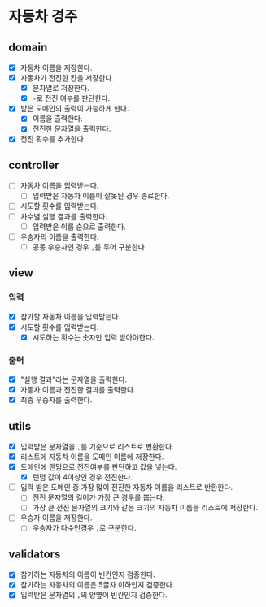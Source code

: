 # 자동차 경주

## domain

- [x] 자동차 이름을 저장한다.
- [x] 자동차가 전진한 칸을 저장한다.
    - [x] 문자열로 저장한다.
    - [x] `-`로 전진 여부를 판단한다.
- [x] 받은 도메인의 출력이 가능하게 한다.
    - [x] 이름을 출력한다.
    - [x] 전진한 문자열을 출력한다.
- [x] 전진 횟수를 추가한다.

## controller

- [ ] 자동차 이름을 입력받는다.
    - [ ] 입력받은 자동차 이름이 잘못된 경우 종료한다.
- [ ] 시도할 횟수를 입력받는다.
- [ ] 차수별 실행 결과를 출력한다.
    - [ ] 입력받은 이름 순으로 출력한다.
- [ ] 우승자의 이름을 출력한다.
    - [ ] 공동 우승자인 경우 `,`를 두어 구분한다.

## view

### 입력

- [x] 참가할 자동차 이름을 입력받는다.
- [x] 시도할 횟수를 입력받는다.
    - [x] 시도하는 횟수는 숫자만 입력 받아야한다.

### 출력

- [x] "실행 결과"라는 문자열을 출력한다.
- [x] 자동차 이름과 전진한 결과를 출력한다.
- [x] 최종 우승자를 출력한다.

## utils

- [x] 입력받은 문자열을 `,`를 기준으로 리스트로 변환한다.
- [x] 리스트에 자동차 이름을 도메인 이름에 저장한다.
- [x] 도메인에 랜덤으로 전진여부를 판단하고 값을 넣는다.
    - [x] 랜덤 값이 4이상인 경우 전진한다.
- [ ] 입력 받은 도메인 중 가장 많이 전진한 자동차 이름을 리스트로 반환한다.
    - [ ] 전진 문자열의 길이가 가장 큰 경우를 뽑는다.
    - [ ] 가장 큰 전진 문자열의 크기와 같은 크기의 자동차 이름을 리스트에 저장한다.
- [ ] 우승자 이름을 저장한다.
    - [ ] 우승자가 다수인경우 `,`로 구분한다.

## validators

- [x] 참가하는 자동차의 이름이 빈칸인지 검증한다.
- [x] 참가하는 자동차의 이름은 5글자 이하인지 검증한다.
- [x] 입력받은 문자열의 `,`의 양옆이 빈칸인지 검증한다.
